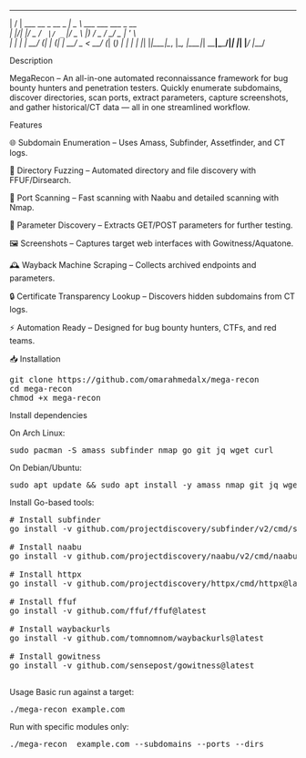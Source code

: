  __  __                       ____                        
|  \/  | ___  __ _  __ _  ___|  _ \ ___  ___ ___  _ __   
| |\/| |/ _ \/ _` |/ _` |/ _ \ |_) / _ \/ __/ _ \| '_ \  
| |  | |  __/ (_| | (_| |  __/  _ <  __/ (_| (_) | | | | 
|_|  |_|\___|\__, |\__, |\___|_| \_\___|\___\___/|_| |_| 
             |___/ |___/                                 

Description

MegaRecon – An all-in-one automated reconnaissance framework for bug bounty hunters and penetration testers. Quickly enumerate subdomains, discover directories, scan ports, extract parameters, capture screenshots, and gather historical/CT data — all in one streamlined workflow.



Features

🌐 Subdomain Enumeration – Uses Amass, Subfinder, Assetfinder, and CT logs.

📂 Directory Fuzzing – Automated directory and file discovery with FFUF/Dirsearch.

🔌 Port Scanning – Fast scanning with Naabu and detailed scanning with Nmap.

📝 Parameter Discovery – Extracts GET/POST parameters for further testing.

🖼 Screenshots – Captures target web interfaces with Gowitness/Aquatone.

🕰 Wayback Machine Scraping – Collects archived endpoints and parameters.

🔒 Certificate Transparency Lookup – Discovers hidden subdomains from CT logs.

⚡ Automation Ready – Designed for bug bounty hunters, CTFs, and red teams.


📥 Installation
<pre>
git clone https://github.com/omarahmedalx/mega-recon
cd mega-recon
chmod +x mega-recon
</pre>


Install dependencies

On Arch Linux:
<pre>sudo pacman -S amass subfinder nmap go git jq wget curl </pre>

On Debian/Ubuntu: 
<pre>sudo apt update && sudo apt install -y amass nmap git jq wget curl </pre>

Install Go-based tools:
<pre>
# Install subfinder
go install -v github.com/projectdiscovery/subfinder/v2/cmd/subfinder@latest

# Install naabu
go install -v github.com/projectdiscovery/naabu/v2/cmd/naabu@latest

# Install httpx
go install -v github.com/projectdiscovery/httpx/cmd/httpx@latest

# Install ffuf
go install -v github.com/ffuf/ffuf@latest

# Install waybackurls
go install -v github.com/tomnomnom/waybackurls@latest

# Install gowitness
go install -v github.com/sensepost/gowitness@latest
 </pre>

Usage
Basic run against a target:

<pre>./mega-recon example.com </pre>

Run with specific modules only:
<pre>./mega-recon  example.com --subdomains --ports --dirs</pre>



